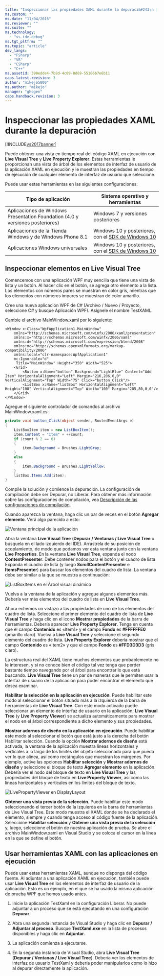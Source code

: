 ```yaml
---
title: "Inspeccionar las propiedades XAML durante la depuraci&#243;n | Microsoft Docs"
ms.custom: ""
ms.date: "11/04/2016"
ms.reviewer: ""
ms.suite: ""
ms.technology: 
  - "vs-ide-debug"
ms.tgt_pltfrm: ""
ms.topic: "article"
dev_langs: 
  - "FSharp"
  - "VB"
  - "CSharp"
  - "C++"
ms.assetid: 390edde4-7b8d-4c89-8d69-55106b7e6b11
caps.latest.revision: 3
author: "mikejo5000"
ms.author: "mikejo"
manager: "ghogen"
caps.handback.revision: 3
---
```

# Inspeccionar las propiedades XAML durante la depuraci&#243;n
[!INCLUDE[vs2017banner](../code-quality/includes/vs2017banner.md)]

Puede obtener una vista en tiempo real del código XAML en ejecución con **Live Visual Tree** y **Live Property Explorer**.  Estas herramientas le proporcionan una vista de árbol de los elementos de interfaz de usuario de la aplicación XAML en ejecución y le muestran las propiedades en tiempo de ejecución de cualquier elemento de interfaz de usuario que seleccione.  
  
 Puede usar estas herramientas en las siguientes configuraciones:  
  
|Tipo de aplicación|Sistema operativo y herramientas|  
|------------------------|--------------------------------------|  
|Aplicaciones de Windows Presentation Foundation \(4.0 y versiones posteriores\)|Windows 7 y versiones posteriores|  
|Aplicaciones de la Tienda Windows y de Windows Phone 8.1|Windows 10 y posteriores, con el [SDK de Windows 10](https://dev.windows.com/es-es/downloads/windows-10-sdk)|  
|Aplicaciones Windows universales|Windows 10 y posteriores, con el [SDK de Windows 10](https://dev.windows.com/es-es/downloads/windows-10-sdk)|  
  
## Inspeccionar elementos en Live Visual Tree  
 Comencemos con una aplicación WPF muy sencilla que tiene una vista de lista y un botón.  Al hacer clic en el botón, se agrega otro elemento a la lista.  Los elementos con números pares se muestran en color gris, mientras que los elementos con números impares se muestran de color amarillo.  
  
 Cree una nueva aplicación WPF de C\# \(Archivo \/ Nuevo \/ Proyecto, seleccione C\# y busque Aplicación WPF\).  Asígnele el nombre TestXAML.  
  
 Cambie el archivo MainWindow.xaml por lo siguiente:  
  
```xaml  
<Window x:Class="WpfApplication1.MainWindow"  
    xmlns="http://schemas.microsoft.com/winfx/2006/xaml/presentation"  
    xmlns:x="http://schemas.microsoft.com/winfx/2006/xaml"  
    xmlns:d="http://schemas.microsoft.com/expression/blend/2008"  
    xmlns:mc="http://schemas.openxmlformats.org/markup-compatibility/2006"  
    xmlns:local="clr-namespace:WpfApplication1"  
    mc:Ignorable="d"  
     Title="MainWindow" Height="350" Width="525">  
    <Grid>  
        <Button x:Name="button" Background="LightBlue" Content="Add Item" HorizontalAlignment="Left" Margin="216,206,0,0" VerticalAlignment="Top" Width="75" Click="button_Click"/>  
        <ListBox x:Name="listBox" HorizontalAlignment="Left" Height="100" VerticalAlignment="Top" Width="100" Margin="205,80,0,0"/>  
    </Grid>  
</Window>  
```  
  
 Agregue el siguiente controlador de comandos al archivo MainWindow.xaml.cs:  
  
```c#  
private void button_Click(object sender, RoutedEventArgs e)  
{  
    ListBoxItem item = new ListBoxItem();  
    item.Content = "Item" + ++count;  
    if (count % 2 == 0)  
    {  
        item.Background = Brushes.LightGray;  
    }  
    else  
    {  
        item.Background = Brushes.LightYellow;  
    }  
    listBox.Items.Add(item);  
}  
```  
  
 Compile la solución y comience la depuración.  La configuración de compilación debe ser Depurar, no Liberar.  Para obtener más información sobre las configuraciones de compilación, vea [Descripción de las configuraciones de compilación](../ide/understanding-build-configurations.md).  
  
 Cuando aparezca la ventana, haga clic un par de veces en el botón **Agregar elemento**.  Verá algo parecido a esto:  
  
 ![Ventana principal de la aplicación](~/docs/debugger/media/livevisualtree-app.png "LiveVIsualTree\-App")  
  
 Abra la ventana **Live Visual Tree** \(**Depurar \/ Ventanas \/ Live Visual Tree** o búsquela en el lado izquierdo del IDE\).  Arrástrela de su posición de acoplamiento, de modo que podamos ver esta ventana junto con la ventana **Live Properties**.  En la ventana **Live Visual Tree**, expanda el nodo **ContentPresenter**.  Debe contener nodos para el botón y el cuadro de lista.  Expanda el cuadro de lista \(y luego **ScrollContentPresenter** e **ItemsPresenter**\) para buscar los elementos del cuadro de lista.  La ventana debe ser similar a la que se muestra a continuación:  
  
 ![ListBoxItems en el Árbol visual dinámico](~/docs/debugger/media/livevisualtree-listboxitems.png "LiveVisualTree\-ListBoxItems")  
  
 Vuelva a la ventana de la aplicación y agregue algunos elementos más.  Debería ver más elementos del cuadro de lista en **Live Visual Tree**.  
  
 Ahora echemos un vistazo a las propiedades de uno de los elementos del cuadro de lista.  Seleccione el primer elemento del cuadro de lista de **Live Visual Tree** y haga clic en el icono **Mostrar propiedades** de la barra de herramientas.  Debería aparecer **Live Property Explorer**.  Tenga en cuenta que el campo **Contenido** es «Item1» y el campo **Fondo** es **\#FFFFFFE0** \(amarillo claro\).  Vuelva a **Live Visual Tree** y seleccione el segundo elemento del cuadro de lista.  **Live Property Explorer** debería mostrar que el campo **Contenido** es «Item2» y que el campo **Fondo** es **\#FFD3D3D3** \(gris claro\).  
  
 La estructura real del XAML tiene muchos elementos que probablemente no le interesen, y si no conoce bien el código tal vez tenga que perder bastante tiempo navegando por el árbol para encontrar lo que está buscando.  **Live Visual Tree** tiene un par de maneras que le permiten usar la interfaz de usuario de la aplicación para poder encontrar el elemento que desea examinar.  
  
 **Habilitar la selección en la aplicación en ejecución**.  Puede habilitar este modo al seleccionar el botón situado más a la izquierda de la barra de herramientas de **Live Visual Tree**.  Con este modo activado puede seleccionar un elemento de interfaz de usuario en la aplicación; **Live Visual Tree** \(y **Live Property Viewer**\) se actualiza automáticamente para mostrar el nodo en el árbol correspondiente a dicho elemento y sus propiedades.  
  
 **Mostrar adornos de diseño en la aplicación en ejecución**.  Puede habilitar este modo al seleccionar el botón que está justo a la derecha del botón Habilitar selección.  Cuando la opción **Mostrar adornos de diseño** está activada, la ventana de la aplicación muestra líneas horizontales y verticales a lo largo de los límites del objeto seleccionado para que pueda ver lo que alinea, así como rectángulos que muestran los márgenes.  Por ejemplo, active las opciones **Habilitar selección** y **Mostrar adornos de diseño** y seleccione el bloque de texto **Agregar elemento** en la aplicación.  Debería ver el nodo del bloque de texto en **Live Visual Tree** y las propiedades del bloque de texto en **Live Property Viewer**, así como las líneas horizontales y verticales en los límites del bloque de texto.  
  
 ![LivePropertyViewer en DisplayLayout](~/docs/debugger/media/livevisualtreelivepropertyviewer-displaylayout.png "LiveVisualTreeLivePropertyViewer\-DisplayLayout")  
  
 **Obtener una vista previa de la selección**.  Puede habilitar este modo seleccionando el tercer botón de la izquierda en la barra de herramientas de Live Visual Tree.  Este modo muestra el XAML donde se ha declarado el elemento, siempre y cuando tenga acceso al código fuente de la aplicación.  Seleccione **Habilitar selección** y **Obtener una vista previa de la selección** y, luego, seleccione el botón de nuestra aplicación de prueba.  Se abre el archivo MainWindow.xaml en Visual Studio y se coloca el cursor en la línea en la que se define el botón.  
  
## Usar herramientas XAML con las aplicaciones en ejecución  
 Puede usar estas herramientas XAML, aunque no disponga del código fuente.  Al adjuntar a una aplicación XAML en ejecución, también puede usar **Live Visual Tree** en los elementos de interfaz de usuario de la aplicación.  Esto es un ejemplo, en el que se ha usado la misma aplicación de prueba WPF que hemos usado antes.  
  
1.  Inicie la aplicación TestXaml en la configuración Liberar.  No puede adjuntar a un proceso que se está ejecutando en una configuración **Depurar**.  
  
2.  Abra una segunda instancia de Visual Studio y haga clic en **Depurar \/ Adjuntar al proceso**.  Busque **TestXaml.exe** en la lista de procesos disponibles y haga clic en **Adjuntar**.  
  
3.  La aplicación comienza a ejecutarse.  
  
4.  En la segunda instancia de Visual Studio, abra **Live Visual Tree** \(**Depurar \/ Ventanas \/ Live Visual Tree**\).  Debería ver los elementos de interfaz de usuario TestXaml y debería poder manipularlos como lo hizo al depurar directamente la aplicación.